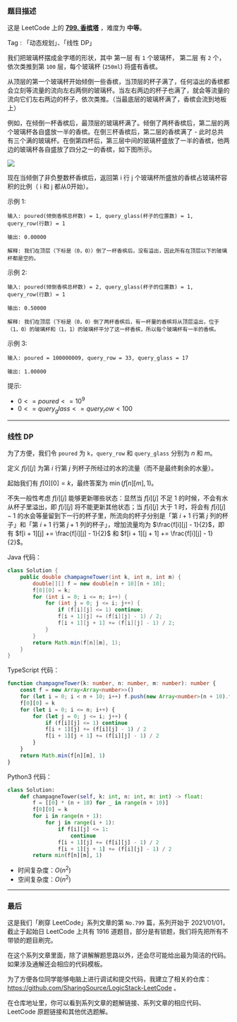 ### 题目描述

这是 LeetCode 上的 **[799. 香槟塔](https://leetcode.cn/problems/champagne-tower/solution/by-ac_oier-c8jn/)** ，难度为 **中等**。

Tag : 「动态规划」、「线性 DP」



我们把玻璃杯摆成金字塔的形状，其中 第一层 有 `1` 个玻璃杯， 第二层 有 `2` 个，依次类推到第 `100` 层，每个玻璃杯 (`250ml`) 将盛有香槟。

从顶层的第一个玻璃杯开始倾倒一些香槟，当顶层的杯子满了，任何溢出的香槟都会立刻等流量的流向左右两侧的玻璃杯。当左右两边的杯子也满了，就会等流量的流向它们左右两边的杯子，依次类推。（当最底层的玻璃杯满了，香槟会流到地板上）

例如，在倾倒一杯香槟后，最顶层的玻璃杯满了。倾倒了两杯香槟后，第二层的两个玻璃杯各自盛放一半的香槟。在倒三杯香槟后，第二层的香槟满了 - 此时总共有三个满的玻璃杯。在倒第四杯后，第三层中间的玻璃杯盛放了一半的香槟，他两边的玻璃杯各自盛放了四分之一的香槟，如下图所示。

![](https://s3-lc-upload.s3.amazonaws.com/uploads/2018/03/09/tower.png)

现在当倾倒了非负整数杯香槟后，返回第 i 行 j 个玻璃杯所盛放的香槟占玻璃杯容积的比例（ i 和 j 都从0开始）。

示例 1:
```
输入: poured(倾倒香槟总杯数) = 1, query_glass(杯子的位置数) = 1, query_row(行数) = 1

输出: 0.00000

解释: 我们在顶层（下标是（0，0））倒了一杯香槟后，没有溢出，因此所有在顶层以下的玻璃杯都是空的。
```
示例 2:
```
输入: poured(倾倒香槟总杯数) = 2, query_glass(杯子的位置数) = 1, query_row(行数) = 1

输出: 0.50000

解释: 我们在顶层（下标是（0，0）倒了两杯香槟后，有一杯量的香槟将从顶层溢出，位于（1，0）的玻璃杯和（1，1）的玻璃杯平分了这一杯香槟，所以每个玻璃杯有一半的香槟。
```
示例 3:
```
输入: poured = 100000009, query_row = 33, query_glass = 17

输出: 1.00000
```

提示:
* $0 <= poured <= 10^9$
* $0 <= query_glass <= query_row < 100$

---

### 线性 DP

为了方便，我们令 `poured` 为 `k`，`query_row` 和 `query_glass` 分别为 $n$ 和 $m$。

定义 $f[i][j]$ 为第 $i$ 行第 $j$ 列杯子所经过的水的流量（而不是最终剩余的水量）。

起始我们有 $f[0][0] = k$，最终答案为 $\min(f[n][m], 1)$。

不失一般性考虑 $f[i][j]$ 能够更新哪些状态：显然当 $f[i][j]$ 不足 $1$ 的时候，不会有水从杯子里溢出，即 $f[i][j]$ 将不能更新其他状态；当 $f[i][j]$ 大于 $1$ 时，将会有 $f[i][j] - 1$ 的水会等量留到下一行的杯子里，所流向的杯子分别是「第 $i + 1$ 行第 $j$ 列的杯子」和「第 $i + 1$ 行第 $j + 1$ 列的杯子」，增加流量均为 $\frac{f[i][j] - 1}{2}$，即有 $f[i + 1][j] += \frac{f[i][j] - 1}{2}$ 和 $f[i + 1][j + 1] += \frac{f[i][j] - 1}{2}$。

Java 代码：
```Java
class Solution {
    public double champagneTower(int k, int n, int m) {
        double[][] f = new double[n + 10][n + 10];
        f[0][0] = k;
        for (int i = 0; i <= n; i++) {
            for (int j = 0; j <= i; j++) {
                if (f[i][j] <= 1) continue;
                f[i + 1][j] += (f[i][j] - 1) / 2;
                f[i + 1][j + 1] += (f[i][j] - 1) / 2;
            }
        }
        return Math.min(f[n][m], 1);
    }
}
```
TypeScript 代码：
```TypeScript
function champagneTower(k: number, n: number, m: number): number {
    const f = new Array<Array<number>>()
    for (let i = 0; i < n + 10; i++) f.push(new Array<number>(n + 10).fill(0))
    f[0][0] = k
    for (let i = 0; i <= n; i++) {
        for (let j = 0; j <= i; j++) {
            if (f[i][j] <= 1) continue
            f[i + 1][j] += (f[i][j] - 1) / 2
            f[i + 1][j + 1] += (f[i][j] - 1) / 2
        }
    }
    return Math.min(f[n][m], 1)
}
```
Python3 代码：
```Python
class Solution:
    def champagneTower(self, k: int, n: int, m: int) -> float:
        f = [[0] * (n + 10) for _ in range(n + 10)]
        f[0][0] = k
        for i in range(n + 1):
            for j in range(i + 1):
                if f[i][j] <= 1:
                    continue
                f[i + 1][j] += (f[i][j] - 1) / 2
                f[i + 1][j + 1] += (f[i][j] - 1) / 2
        return min(f[n][m], 1)
```
* 时间复杂度：$O(n^2)$
* 空间复杂度：$O(n^2)$

---

### 最后

这是我们「刷穿 LeetCode」系列文章的第 `No.799` 篇，系列开始于 2021/01/01，截止于起始日 LeetCode 上共有 1916 道题目，部分是有锁题，我们将先把所有不带锁的题目刷完。

在这个系列文章里面，除了讲解解题思路以外，还会尽可能给出最为简洁的代码。如果涉及通解还会相应的代码模板。

为了方便各位同学能够电脑上进行调试和提交代码，我建立了相关的仓库：https://github.com/SharingSource/LogicStack-LeetCode 。

在仓库地址里，你可以看到系列文章的题解链接、系列文章的相应代码、LeetCode 原题链接和其他优选题解。


